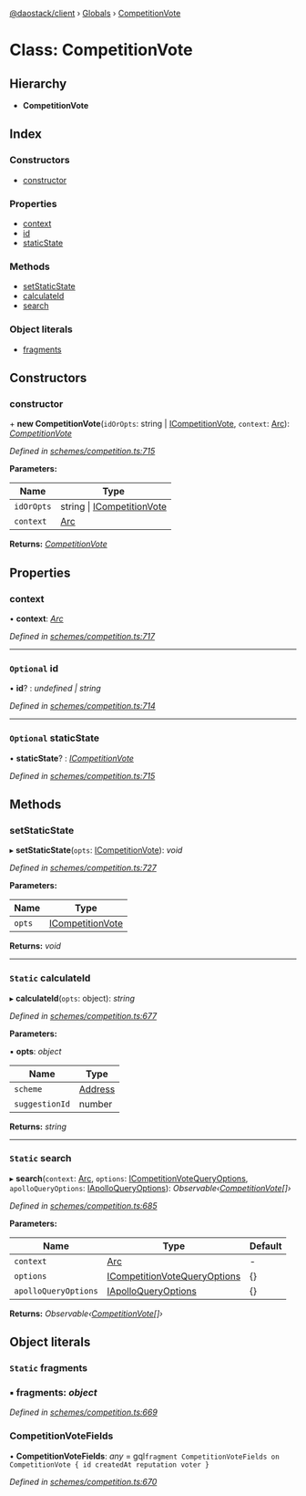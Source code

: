 [@daostack/client](../README.md) › [Globals](../globals.md) › [CompetitionVote](competitionvote.md)

# Class: CompetitionVote

## Hierarchy

* **CompetitionVote**

## Index

### Constructors

* [constructor](competitionvote.md#constructor)

### Properties

* [context](competitionvote.md#context)
* [id](competitionvote.md#optional-id)
* [staticState](competitionvote.md#optional-staticstate)

### Methods

* [setStaticState](competitionvote.md#setstaticstate)
* [calculateId](competitionvote.md#static-calculateid)
* [search](competitionvote.md#static-search)

### Object literals

* [fragments](competitionvote.md#static-fragments)

## Constructors

###  constructor

\+ **new CompetitionVote**(`idOrOpts`: string | [ICompetitionVote](../interfaces/icompetitionvote.md), `context`: [Arc](arc.md)): *[CompetitionVote](competitionvote.md)*

*Defined in [schemes/competition.ts:715](https://github.com/daostack/client/blob/7361fcc/src/schemes/competition.ts#L715)*

**Parameters:**

Name | Type |
------ | ------ |
`idOrOpts` | string &#124; [ICompetitionVote](../interfaces/icompetitionvote.md) |
`context` | [Arc](arc.md) |

**Returns:** *[CompetitionVote](competitionvote.md)*

## Properties

###  context

• **context**: *[Arc](arc.md)*

*Defined in [schemes/competition.ts:717](https://github.com/daostack/client/blob/7361fcc/src/schemes/competition.ts#L717)*

___

### `Optional` id

• **id**? : *undefined | string*

*Defined in [schemes/competition.ts:714](https://github.com/daostack/client/blob/7361fcc/src/schemes/competition.ts#L714)*

___

### `Optional` staticState

• **staticState**? : *[ICompetitionVote](../interfaces/icompetitionvote.md)*

*Defined in [schemes/competition.ts:715](https://github.com/daostack/client/blob/7361fcc/src/schemes/competition.ts#L715)*

## Methods

###  setStaticState

▸ **setStaticState**(`opts`: [ICompetitionVote](../interfaces/icompetitionvote.md)): *void*

*Defined in [schemes/competition.ts:727](https://github.com/daostack/client/blob/7361fcc/src/schemes/competition.ts#L727)*

**Parameters:**

Name | Type |
------ | ------ |
`opts` | [ICompetitionVote](../interfaces/icompetitionvote.md) |

**Returns:** *void*

___

### `Static` calculateId

▸ **calculateId**(`opts`: object): *string*

*Defined in [schemes/competition.ts:677](https://github.com/daostack/client/blob/7361fcc/src/schemes/competition.ts#L677)*

**Parameters:**

▪ **opts**: *object*

Name | Type |
------ | ------ |
`scheme` | [Address](../globals.md#address) |
`suggestionId` | number |

**Returns:** *string*

___

### `Static` search

▸ **search**(`context`: [Arc](arc.md), `options`: [ICompetitionVoteQueryOptions](../interfaces/icompetitionvotequeryoptions.md), `apolloQueryOptions`: [IApolloQueryOptions](../interfaces/iapolloqueryoptions.md)): *Observable‹[CompetitionVote](competitionvote.md)[]›*

*Defined in [schemes/competition.ts:685](https://github.com/daostack/client/blob/7361fcc/src/schemes/competition.ts#L685)*

**Parameters:**

Name | Type | Default |
------ | ------ | ------ |
`context` | [Arc](arc.md) | - |
`options` | [ICompetitionVoteQueryOptions](../interfaces/icompetitionvotequeryoptions.md) |  {} |
`apolloQueryOptions` | [IApolloQueryOptions](../interfaces/iapolloqueryoptions.md) |  {} |

**Returns:** *Observable‹[CompetitionVote](competitionvote.md)[]›*

## Object literals

### `Static` fragments

### ▪ **fragments**: *object*

*Defined in [schemes/competition.ts:669](https://github.com/daostack/client/blob/7361fcc/src/schemes/competition.ts#L669)*

###  CompetitionVoteFields

• **CompetitionVoteFields**: *any* =  gql`fragment CompetitionVoteFields on CompetitionVote {
      id
      createdAt
      reputation
      voter
    }`

*Defined in [schemes/competition.ts:670](https://github.com/daostack/client/blob/7361fcc/src/schemes/competition.ts#L670)*
